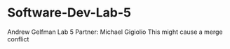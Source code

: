 # Software-Dev-Lab-5
Andrew Gelfman
Lab 5
Partner: Michael Gigiolio
This might cause a merge conflict
